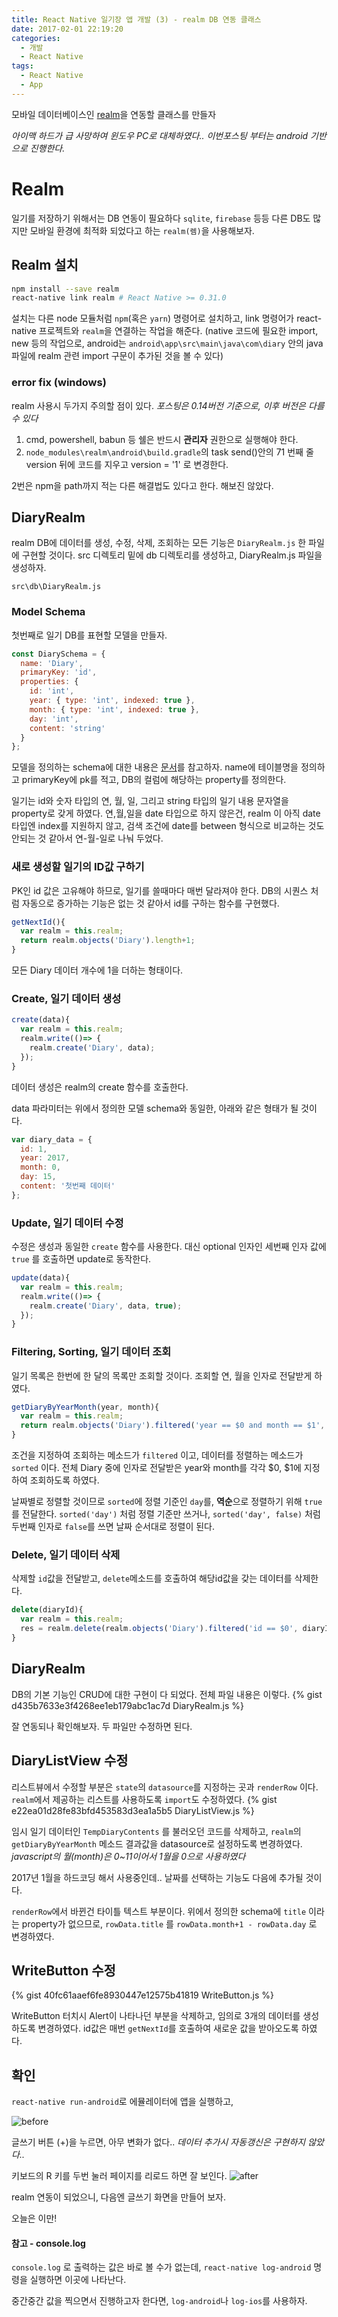 ```yaml
---
title: React Native 일기장 앱 개발 (3) - realm DB 연동 클래스
date: 2017-02-01 22:19:20
categories:
  - 개발
  - React Native
tags:
  - React Native
  - App
---
```


모바일 데이터베이스인 [realm][realm]을 연동할 클래스를 만들자

<!-- more -->

_아이맥 하드가 급 사망하여 윈도우 PC로 대체하였다.. 이번포스팅 부터는 android 기반으로 진행한다._

# Realm

일기를 저장하기 위해서는 DB 연동이 필요하다
`sqlite`, `firebase` 등등 다른 DB도 많지만 모바일 환경에 최적화 되었다고 하는 `realm(렘)`을 사용해보자.

## Realm 설치

```sh
npm install --save realm
react-native link realm # React Native >= 0.31.0
```

설치는 다른 node 모듈처럼 `npm`(혹은 `yarn`) 명령어로 설치하고,
link 명령어가 react-native 프로젝트와 `realm`을 연결하는 작업을 해준다.
(native 코드에 필요한 import, new 등의 작업으로, android는 `android\app\src\main\java\com\diary` 안의 java 파일에 realm 관련 import 구문이 추가된 것을 볼 수 있다)

### error fix (windows)

realm 사용시 두가지 주의할 점이 있다.
_포스팅은 0.14버전 기준으로, 이후 버전은 다를 수 있다_

1. cmd, powershell, babun 등 쉘은 반드시 **관리자** 권한으로 실행해야 한다.
2. `node_modules\realm\android\build.gradle`의 task send()안의 71 번째 줄 version 뒤에 코드를 지우고 version = '1' 로 변경한다.

2번은 npm을 path까지 적는 다른 해결법도 있다고 한다. 해보진 않았다.

## DiaryRealm
realm DB에 데이터를 생성, 수정, 삭제, 조회하는 모든 기능은 `DiaryRealm.js` 한 파일에 구현할 것이다.
src 디렉토리 밑에 db 디렉토리를 생성하고, DiaryRealm.js 파일을 생성하자.

`src\db\DiaryRealm.js`

### Model Schema
첫번째로 일기 DB를 표현할 모델을 만들자.
```javascript
const DiarySchema = {
  name: 'Diary',
  primaryKey: 'id',
  properties: {
    id: 'int',
    year: { type: 'int', indexed: true },
    month: { type: 'int', indexed: true },
    day: 'int',
    content: 'string'
  }
};
```
모델을 정의하는 schema에 대한 내용은 [문서][realm-doc-model]를 참고하자.
name에 테이블명을 정의하고 primaryKey에 pk를 적고, DB의 컬럼에 해당하는 property를 정의한다.

일기는 id와 숫자 타입의 연, 월, 일, 그리고 string 타입의 일기 내용 문자열을 property로 갖게 하였다.
연,월,일을 date 타입으로 하지 않은건, realm 이 아직 date 타입엔 index를 지원하지 않고,
검색 조건에 date를 between 형식으로 비교하는 것도 안되는 것 같아서 연-월-일로 나눠 두었다.

### 새로 생성할 일기의 ID값 구하기
PK인 id 값은 고유해야 하므로, 일기를 쓸때마다 매번 달라져야 한다.
DB의 시퀀스 처럼 자동으로 증가하는 기능은 없는 것 같아서 id를 구하는 함수를 구현했다.
```javascript
getNextId(){
  var realm = this.realm;
  return realm.objects('Diary').length+1;
}
```
모든 Diary 데이터 개수에 1을 더하는 형태이다.

### Create, 일기 데이터 생성
```javascript
create(data){
  var realm = this.realm;
  realm.write(()=> {
    realm.create('Diary', data);
  });
}
```
데이터 생성은 realm의 create 함수를 호출한다. 

data 파라미터는 위에서 정의한 모델 schema와 동일한, 아래와 같은 형태가 될 것이다.
``` javascript
var diary_data = {
  id: 1,
  year: 2017,
  month: 0,
  day: 15,
  content: '첫번째 데이터'
};
```

### Update, 일기 데이터 수정
수정은 생성과 동일한 `create` 함수를 사용한다.
대신 optional 인자인 세번째 인자 값에 `true` 를 호출하면 update로 동작한다.
```javascript
update(data){
  var realm = this.realm;
  realm.write(()=> {
    realm.create('Diary', data, true);
  });
}
```

### Filtering, Sorting, 일기 데이터 조회
일기 목록은 한번에 한 달의 목록만 조회할 것이다.
조회할 연, 월을 인자로 전달받게 하였다.
```javascript
getDiaryByYearMonth(year, month){
  var realm = this.realm;
  return realm.objects('Diary').filtered('year == $0 and month == $1', year, month).sorted('day', true);
}
```
조건을 지정하여 조회하는 메소드가 `filtered` 이고, 데이터를 정렬하는 메소드가 `sorted` 이다. 
전체 Diary 중에 인자로 전달받은 year와 month를 각각 $0, $1에 지정하여 조회하도록 하였다.

날짜별로 정렬할 것이므로 `sorted`에 정렬 기준인 `day`를, **역순**으로 정렬하기 위해 `true`를 전달한다.
`sorted('day')` 처럼 정렬 기준만 쓰거나, `sorted('day', false)` 처럼 두번째 인자로 `false`를 쓰면 날짜 순서대로 정렬이 된다.

### Delete, 일기 데이터 삭제
삭제할 `id`값을 전달받고, `delete`메소드를 호출하여 해당id값을 갖는 데이터를 삭제한다.
```javascript
delete(diaryId){
  var realm = this.realm;
  res = realm.delete(realm.objects('Diary').filtered('id == $0', diaryId));
}
```

## DiaryRealm
DB의 기본 기능인 CRUD에 대한 구현이 다 되었다.
전체 파일 내용은 이렇다.
{% gist d435b7633e3f4268ee1eb179abc1ac7d DiaryRealm.js %}

잘 연동되나 확인해보자.
두 파일만 수정하면 된다.

## DiaryListView 수정
리스트뷰에서 수정할 부분은 `state`의 `datasource`를 지정하는 곳과 `renderRow` 이다.
`realm`에서 제공하는 리스트를 사용하도록 `import`도 수정하였다.
{% gist e22ea01d28fe83bfd453583d3ea1a5b5 DiaryListView.js %}

임시 일기 데이터인 `TempDiaryContents` 를 불러오던 코드를 삭제하고,
`realm`의 `getDiaryByYearMonth` 메소드 결과값을 datasource로 설정하도록 변경하였다.
_javascript의 월(month)은 0~11이어서 1월을 0으로 사용하였다_

2017년 1월을 하드코딩 해서 사용중인데.. 날짜를 선택하는 기능도 다음에 추가될 것이다.

`renderRow`에서 바뀐건 타이틀 텍스트 부분이다. 
위에서 정의한 schema에 `title` 이라는 property가 없으므로, 
`rowData.title` 를 `rowData.month+1 - rowData.day` 로 변경하였다.

## WriteButton 수정

{% gist 40fc61aaef6fe8930447e12575b41819 WriteButton.js %}

WriteButton 터치시 Alert이 나타나던 부분을 삭제하고, 임의로 3개의 데이터를 생성하도록 변경하였다.
id값은 매번 `getNextId`를 호출하여 새로운 값을 받아오도록 하였다.

## 확인

`react-native run-android`로 에뮬레이터에 앱을 실행하고,

![before](before.png)

글쓰기 버튼 (+)을 누르면, 아무 변화가 없다..
_데이터 추가시 자동갱신은 구현하지 않았다.._

키보드의 R 키를 두번 눌러 페이지를 리로드 하면 잘 보인다.
![after](after.png)

realm 연동이 되었으니, 다음엔 글쓰기 화면을 만들어 보자.

오늘은 이만!

#### 참고 - console.log
`console.log` 로 출력하는 값은 바로 볼 수가 없는데,
`react-native log-android` 명령을 실행하면 이곳에 나타난다.

중간중간 값을 찍으면서 진행하고자 한다면, `log-android`나 `log-ios`를 사용하자.

[realm]: <https://realm.io>
[realm-doc-model]: <https://realm.io/docs/javascript/latest/#models>
